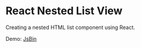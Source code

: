 # React Nested List View

Creating a nested HTML list component using React.

Demo: [JsBin](https://jsbin.com/fobole/9/edit?js,output)
